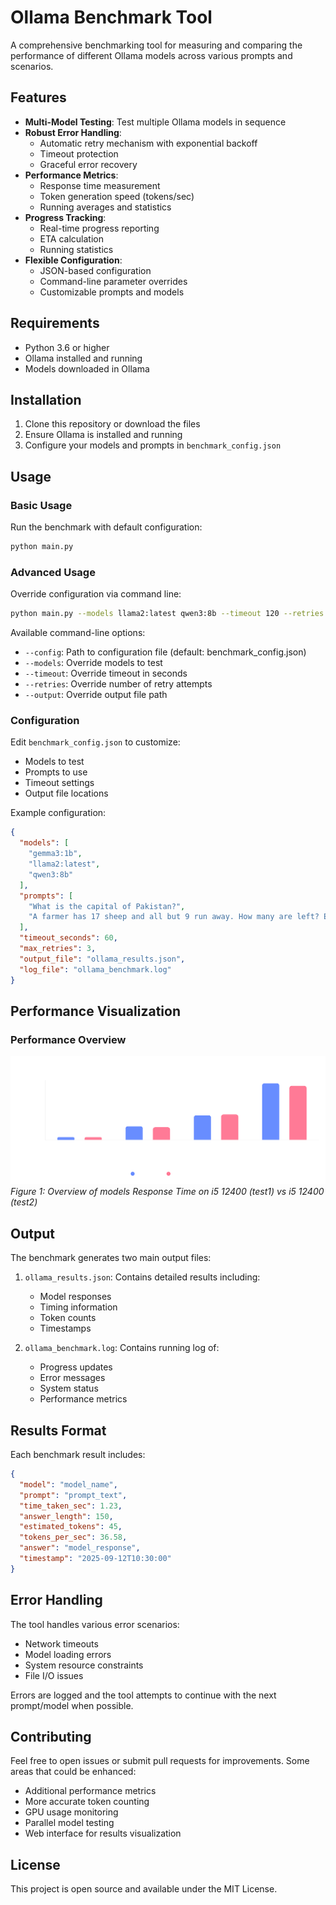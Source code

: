 # Ollama Benchmark Tool

A comprehensive benchmarking tool for measuring and comparing the performance of different Ollama models across various prompts and scenarios.

## Features

- **Multi-Model Testing**: Test multiple Ollama models in sequence
- **Robust Error Handling**: 
  - Automatic retry mechanism with exponential backoff
  - Timeout protection
  - Graceful error recovery
- **Performance Metrics**:
  - Response time measurement
  - Token generation speed (tokens/sec)
  - Running averages and statistics
- **Progress Tracking**:
  - Real-time progress reporting
  - ETA calculation
  - Running statistics
- **Flexible Configuration**:
  - JSON-based configuration
  - Command-line parameter overrides
  - Customizable prompts and models

## Requirements

- Python 3.6 or higher
- Ollama installed and running
- Models downloaded in Ollama

## Installation

1. Clone this repository or download the files
2. Ensure Ollama is installed and running
3. Configure your models and prompts in `benchmark_config.json`

## Usage

### Basic Usage

Run the benchmark with default configuration:

```bash
python main.py
```

### Advanced Usage

Override configuration via command line:

```bash
python main.py --models llama2:latest qwen3:8b --timeout 120 --retries 5
```

Available command-line options:
- `--config`: Path to configuration file (default: benchmark_config.json)
- `--models`: Override models to test
- `--timeout`: Override timeout in seconds
- `--retries`: Override number of retry attempts
- `--output`: Override output file path

### Configuration

Edit `benchmark_config.json` to customize:
- Models to test
- Prompts to use
- Timeout settings
- Output file locations

Example configuration:
```json
{
  "models": [
    "gemma3:1b",
    "llama2:latest",
    "qwen3:8b"
  ],
  "prompts": [
    "What is the capital of Pakistan?",
    "A farmer has 17 sheep and all but 9 run away. How many are left? Explain step by step."
  ],
  "timeout_seconds": 60,
  "max_retries": 3,
  "output_file": "ollama_results.json",
  "log_file": "ollama_benchmark.log"
}
```

## Performance Visualization

### Performance Overview
![Performance Overview](images/benchmark_performance_chart.png)
*Figure 1: Overview of models Response Time on i5 12400 (test1) vs i5 12400 (test2)*

## Output

The benchmark generates two main output files:

1. `ollama_results.json`: Contains detailed results including:
   - Model responses
   - Timing information
   - Token counts
   - Timestamps

2. `ollama_benchmark.log`: Contains running log of:
   - Progress updates
   - Error messages
   - System status
   - Performance metrics

## Results Format

Each benchmark result includes:
```json
{
  "model": "model_name",
  "prompt": "prompt_text",
  "time_taken_sec": 1.23,
  "answer_length": 150,
  "estimated_tokens": 45,
  "tokens_per_sec": 36.58,
  "answer": "model_response",
  "timestamp": "2025-09-12T10:30:00"
}
```

## Error Handling

The tool handles various error scenarios:
- Network timeouts
- Model loading errors
- System resource constraints
- File I/O issues

Errors are logged and the tool attempts to continue with the next prompt/model when possible.

## Contributing

Feel free to open issues or submit pull requests for improvements. Some areas that could be enhanced:
- Additional performance metrics
- More accurate token counting
- GPU usage monitoring
- Parallel model testing
- Web interface for results visualization

## License

This project is open source and available under the MIT License.